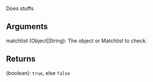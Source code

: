 Does stuffs


## Arguments
matchlist (Object|String): The object or Matchlist to check.


## Returns
(boolean): 	`true`, else `false`
